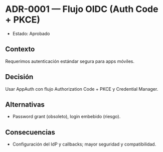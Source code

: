 # ADR-0001 — Flujo OIDC (Auth Code + PKCE)

- Estado: Aprobado

## Contexto
Requerimos autenticación estándar segura para apps móviles.

## Decisión
Usar AppAuth con flujo Authorization Code + PKCE y Credential Manager.

## Alternativas
- Password grant (obsoleto), login embebido (riesgo).

## Consecuencias
- Configuración del IdP y callbacks; mayor seguridad y compatibilidad.
